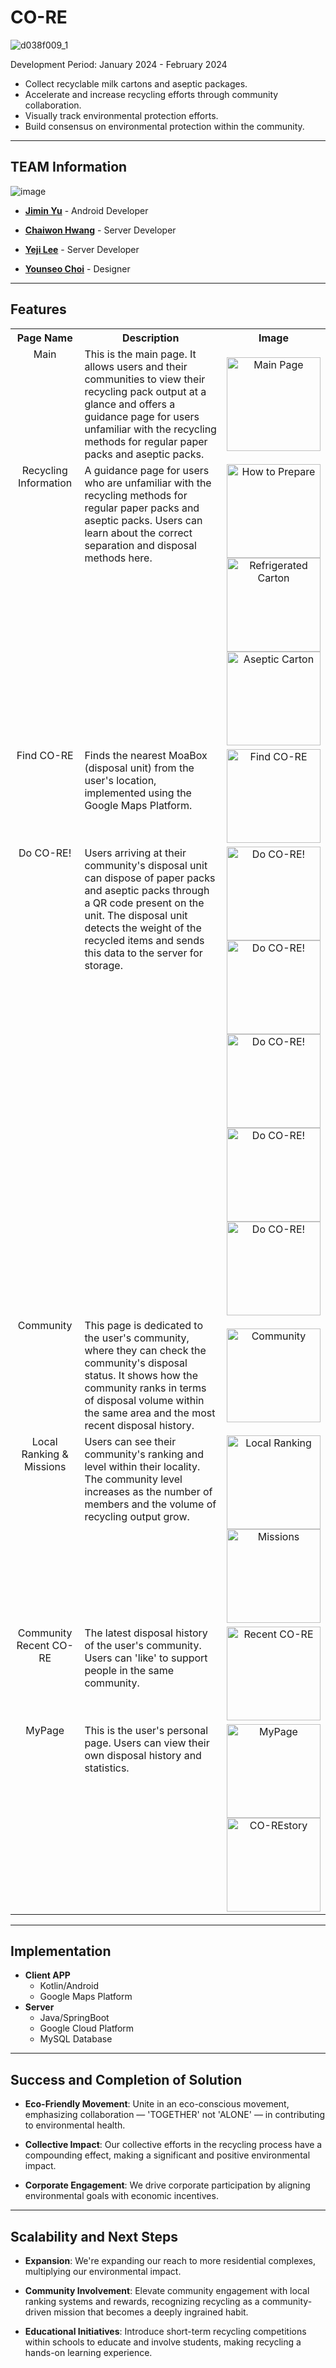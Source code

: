 # CO-RE
![d038f009_1](https://github.com/GDSC-Co-Re/Core_Android/assets/90598552/863928ff-c1f2-4cce-bef8-6a84a3519bd3)

Development Period: January 2024 - February 2024

- Collect recyclable milk cartons and aseptic packages.
- Accelerate and increase recycling efforts through community collaboration.
- Visually track environmental protection efforts.
- Build consensus on environmental protection within the community.

---
## TEAM Information

![image](https://github.com/GDSC-Co-Re/Core_Android/assets/90598552/21353e8f-e201-47db-b676-b00821ce6534)


- [**Jimin Yu**](https://github.com/jiminnee) - Android Developer

- [**Chaiwon Hwang**](https://github.com/uommou) - Server Developer

- [**Yeji Lee**](https://github.com/DeiLee0913) - Server Developer

- [**Younseo Choi**](https://github.com/yunyun827) - Designer

---
## Features
<table>
<tr>
<th>Page Name</th>
<th>Description</th>
<th>Image</th>
</tr>
<tr>
<td valign="top" align="center">Main</td>
<td valign="top">This is the main page. It allows users and their communities to view their recycling pack output at a glance and offers a guidance page for users unfamiliar with the recycling methods for regular paper packs and aseptic packs.</td>
<td align="center"><img src="https://github.com/GDSC-Co-Re/Core_Android/assets/90598552/8be506b5-c2a6-45e3-bd87-032ebd3872db" alt="Main Page" width="150" style="display:block; margin: 0 auto;"/></td>
</tr>
<tr>
<td valign="top" align="center">Recycling Information</td>
<td valign="top">A guidance page for users who are unfamiliar with the recycling methods for regular paper packs and aseptic packs. Users can learn about the correct separation and disposal methods here.</td>
<td align="center">
  <img src="https://github.com/GDSC-Co-Re/Core_Android/assets/90598552/b2cb9cd6-44e6-43eb-aea9-00d203c93675" alt="How to Prepare" width="150" style="display:block; margin: 0 auto;"/>
  <img src="https://github.com/GDSC-Co-Re/Core_Android/assets/90598552/8254153e-6620-49c4-88f5-81bde68cc71e" alt="Refrigerated Carton" width="150" style="display:block; margin: 0 auto;"/>
  <img src="https://github.com/GDSC-Co-Re/Core_Android/assets/90598552/27f43f46-650d-4ebd-82e5-ac52673644ee" alt="Aseptic Carton" width="150" style="display:block; margin: 0 auto;"/>
</td>
</tr>
<tr>
<td valign="top" align="center">Find CO-RE</td>
<td valign="top">Finds the nearest MoaBox (disposal unit) from the user's location, implemented using the Google Maps Platform.</td>
<td align="center"><img src="https://github.com/GDSC-Co-Re/Core_Android/assets/90598552/18bb60aa-6218-4ceb-8fca-34c71f971e3d" alt="Find CO-RE" width="150" style="display:block; margin: 0 auto;"/></td>
</tr>
<tr>
<td valign="top" align="center">Do CO-RE!</td>
<td valign="top">Users arriving at their community's disposal unit can dispose of paper packs and aseptic packs through a QR code present on the unit. The disposal unit detects the weight of the recycled items and sends this data to the server for storage.</td>
<td align="center">
  <img src="https://github.com/GDSC-Co-Re/Core_Android/assets/90598552/774e99e1-d0d5-498a-b93e-45c0fd373af7" alt="Do CO-RE!" width="150" style="display:block; margin: 0 auto;"/>
  <img src="https://github.com/GDSC-Co-Re/Core_Android/assets/90598552/a16beba8-d380-480c-ba67-5a3f3bd92f40" alt="Do CO-RE!" width="150" style="display:block; margin: 0 auto;"/>
  <img src="https://github.com/GDSC-Co-Re/Core_Android/assets/90598552/730fcac2-94fb-4161-ad1b-6671e16b9bbc" alt="Do CO-RE!" width="150" style="display:block; margin: 0 auto;"/>
  <img src="https://github.com/GDSC-Co-Re/Core_Android/assets/90598552/32bb90f0-00b7-44b9-ad61-4fc17d2e9ffe" alt="Do CO-RE!" width="150" style="display:block; margin: 0 auto;"/>
  <img src="https://github.com/GDSC-Co-Re/Core_Android/assets/90598552/ab8ef7e3-5ecc-43e1-af37-ab2a87be2dbb" alt="Do CO-RE!" width="150" style="display:block; margin: 0 auto;"/>
</td>
</tr>
<tr>
<td valign="top" align="center">Community</td>
<td valign="top"> This page is dedicated to the user's community, where they can check the community's disposal status. It shows how the community ranks in terms of disposal volume within the same area and the most recent disposal history.</td>
<td align="center"><img src="https://github.com/GDSC-Co-Re/Core_Android/assets/90598552/c9c8173f-8b88-4379-baab-7e601b499a1b" alt="Community" width="150" style="display:block; margin: 0 auto;"/></td>
</tr>
<tr>
<td valign="top" align="center">Local Ranking & Missions</td>
<td valign="top">Users can see their community's ranking and level within their locality. The community level increases as the number of members and the volume of recycling output grow.</td>
<td align="center">
  <img src="https://github.com/GDSC-Co-Re/Core_Android/assets/90598552/49132412-5ef1-4c10-9eec-355854d99dde" alt="Local Ranking" width="150" style="display:block; margin: 0 auto;"/>
  <img src="https://github.com/GDSC-Co-Re/Core_Android/assets/90598552/dbf2d7e6-fae8-4236-b39f-4215cb19f213" alt="Missions" width="150" style="display:block; margin: 0 auto;"/>
</td>
</tr>
<tr>
<td valign="top" align="center">Community Recent CO-RE</td>
<td valign="top">The latest disposal history of the user's community. Users can 'like' to support people in the same community.</td>
<td align="center"><img src="https://github.com/GDSC-Co-Re/Core_Android/assets/90598552/770a604d-afa1-48fc-892c-df2c66cfe69f" alt="Recent CO-RE" width="150" style="display:block; margin: 0 auto;"/></td>
</tr>
<tr>
<td valign="top" align="center">MyPage</td>
<td valign="top">This is the user's personal page. Users can view their own disposal history and statistics.</td>
<td align="center">
  <img src="https://github.com/GDSC-Co-Re/Core_Android/assets/90598552/dfbe182d-79f9-4013-92f0-82a21b1b1520" alt="MyPage" width="150" style="display:block; margin: 0 auto;"/>
  <img src="https://github.com/GDSC-Co-Re/Core_Android/assets/90598552/1d5a6372-d887-4b7b-ac1b-77a0f0fd0c42" alt="CO-REstory" width="150" style="display:block; margin: 0 auto;"/>
</td>
</tr>
</table>

---

## Implementation
- **Client APP**
    - Kotlin/Android
    - Google Maps Platform
- **Server**
    - Java/SpringBoot
    - Google Cloud Platform
    - MySQL Database
 
---

## Success and Completion of Solution

- **Eco-Friendly Movement**: Unite in an eco-conscious movement, emphasizing collaboration — 'TOGETHER' not 'ALONE' — in contributing to environmental health.
  
- **Collective Impact**: Our collective efforts in the recycling process have a compounding effect, making a significant and positive environmental impact.

- **Corporate Engagement**: We drive corporate participation by aligning environmental goals with economic incentives.

---

## Scalability and Next Steps

- **Expansion**: We're expanding our reach to more residential complexes, multiplying our environmental impact.

- **Community Involvement**: Elevate community engagement with local ranking systems and rewards, recognizing recycling as a community-driven mission that becomes a deeply ingrained habit.

- **Educational Initiatives**: Introduce short-term recycling competitions within schools to educate and involve students, making recycling a hands-on learning experience.

